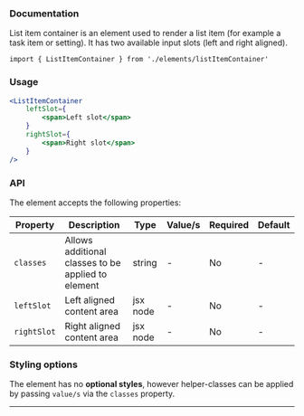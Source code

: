 ### Documentation

List item container is an element used to render a list item (for example a task item or setting). It has two available input slots (left and right aligned).

`import { ListItemContainer } from './elements/listItemContainer'`

### Usage

```jsx
<ListItemContainer 
	leftSlot={
		<span>Left slot</span>
	}
	rightSlot={
		<span>Right slot</span>
	}
/>
```

### API

The element accepts the following properties:

Property | Description | Type | Value/s | Required | Default
-|-|-|-|-|-
`classes` | Allows additional classes to be applied to element | string | - | No | -
`leftSlot` | Left aligned content area | jsx node | - | No | -
`rightSlot` | Right aligned content area | jsx node | - | No | -

### Styling options

The element has no **optional styles**, however helper-classes can be applied by passing `value/s` via the `classes` property.

---